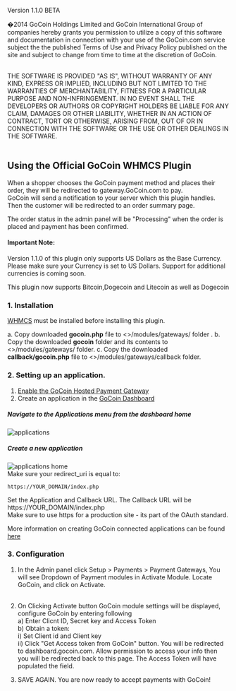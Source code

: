 Version 1.1.0 BETA

�2014 GoCoin Holdings Limited and GoCoin International Group of companies hereby grants you permission to utilize a copy of this software and documentation in connection with your use of the GoCoin.com service subject the the published Terms of Use and Privacy Policy published on the site and subject to change from time to time at the discretion of GoCoin.<br><br>

THE SOFTWARE IS PROVIDED "AS IS", WITHOUT WARRANTY OF ANY KIND, EXPRESS OR IMPLIED, INCLUDING BUT NOT LIMITED TO THE WARRANTIES OF MERCHANTABILITY, FITNESS FOR A PARTICULAR PURPOSE AND NON-INFRINGEMENT. IN NO EVENT SHALL THE DEVELOPERS OR AUTHORS OR COPYRIGHT HOLDERS BE LIABLE FOR ANY CLAIM, DAMAGES OR OTHER LIABILITY, WHETHER IN AN ACTION OF CONTRACT, TORT OR OTHERWISE, ARISING FROM, OUT OF OR IN CONNECTION WITH THE SOFTWARE OR THE USE OR OTHER DEALINGS IN THE SOFTWARE.<br><br>

## Using the Official GoCoin WHMCS Plugin
When a shopper chooses the GoCoin payment method and places their order, they will be redirected to gateway.GoCoin.com to pay.  
GoCoin will send a notification to your server which this plugin handles.  Then the customer will be redirected to an order summary page.  

The order status in the admin panel will be "Processing" when the order is placed and payment has been confirmed. 

#### Important Note: 
Version 1.1.0 of this plugin only supports US Dollars as the Base Currency. Please make sure your Currency is set to US Dollars. Support for additional currencies is coming soon. 

This plugin now supports Bitcoin,Dogecoin and Litecoin as well as Dogecoin

### 1. Installation
[WHMCS](http://www.whmcs.com/) must be installed before installing this plugin.

a. 	Copy downloaded <b>gocoin.php</b> file to <<WHMCS Home>>/modules/gateways/ folder .
b. 	Copy the downloaded <b>gocoin</b> folder and its contents to <<WHMCS Home>>/modules/gateways/ folder.
c. 	Copy the downloaded <b>callback/gocoin.php</b> file to <<WHMCS Home>>/modules/gateways/callback folder.

### 2. Setting up an application.
1) [Enable the GoCoin Hosted Payment Gateway](http://www.gocoin.com/docs/hosted_gateway)<br>
2) Create an application in the [GoCoin Dashboard](https://dashboard.gocoin.com)

##### Navigate to the Applications menu from the dashboard home<br>
![applications](https://dl.dropboxusercontent.com/spa/pvghiam459l0yh2/rj1pj_-a.png)

##### Create a new application <br>
![applications home](https://dl.dropboxusercontent.com/spa/pvghiam459l0yh2/s61g2gn8.png)<br>
Make sure your redirect_uri is equal to:

```
https://YOUR_DOMAIN/index.php
```

Set the Application and Callback URL. The Callback URL will be https://YOUR_DOMAIN/index.php<br>
Make sure to use https for a production site - its part of the OAuth standard.

More information on creating GoCoin connected applications can be found [here](http://www.gocoin.com/docs/create_application)

### 3. Configuration

1. In the Admin panel click Setup > Payments > Payment Gateways, You will see Dropdown of Payment modules in Activate Module. Locate GoCoin, and click on Activate. <br><br>

2. On Clicking Activate button GoCoin module settings will be displayed, configure GoCoin by entering following<br>
  a) Enter Clicnt ID, Secret key and Access Token<br>
  b) Obtain a token:<br>
    i) Set Client id and Client key <br>
    ii) Click "Get Access token from GoCoin" button. You will be redirected to dashboard.gocoin.com. Allow permission to access your info then you will be redirected back to this page. The Access Token will have populated the field. <br>
3. SAVE AGAIN. You are now ready to accept payments with GoCoin!
